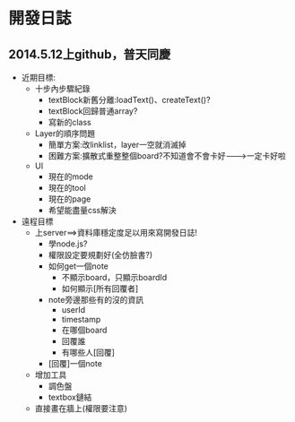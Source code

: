 <html>
<head>
	<meta content="text/html; charset=UTF-8" http-equiv="Content-Type"></meta>
	<title>README</title>
</head>
<body>
	<h1>開發日誌 </h1>
	<h2>2014.5.12上github，普天同慶</h2>
	<ul>
		<li>近期目標:
			<ul>
				<li>十步內步驟紀錄
					<ul>
						<li>textBlock新舊分離:loadText()、createText()?</li>
						<li>textBlock回歸普通array?</li>
						<li>寫新的class</li>
					</ul>
				</li>
				<li>Layer的順序問題
					<ul>
						<li>簡單方案:改linklist，layer一空就消滅掉</li>
						<li>困難方案:擴散式重整整個board?不知道會不會卡好--->一定卡好啦</li>
					</ul>
				</li>
				<li>UI
					<ul>
						<li>現在的mode</li>
						<li>現在的tool</li>
						<li>現在的page</li>
						<li>希望能盡量css解決</li>
					</ul>
				</li>
			</ul>
		</li>
		<li>遠程目標
			<ul>
				<li>上server==>資料庫穩定度足以用來寫開發日誌!
					<ul>
						<li>學node.js?</li>
						<li>權限設定要規劃好(全仿臉書?)</li>
						<li>如何get一個note
							<ul>
								<li>不顯示board，只顯示boardId</li>
								<li>如何顯示[所有回覆者]</li>
							</ul>
						</li>
						<li>note旁邊那些有的沒的資訊
							<ul>
								<li>userId</li>
								<li>timestamp</li>
								<li>在哪個board</li>
								<li>回覆誰</li>
								<li>有哪些人[回覆]</li>
							</ul>
						</li>
						<li>[回覆]一個note</li>
					</ul>
				</li>
				<li>增加工具
					<ul>
						<li>調色盤</li>
						<li>textbox鏈結</li>
					</ul>
				</li>
				<li>直接畫在牆上(權限要注意)</li>
			</ul>
		</li>
</body>
</html>
